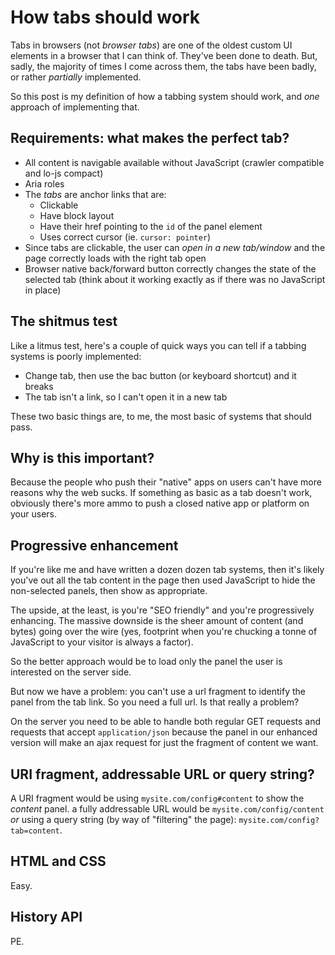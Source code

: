 # How tabs should work

Tabs in browsers (not *browser tabs*) are one of the oldest custom UI elements in a browser that I can think of. They've been done to death. But, sadly, the majority of times I come across them, the tabs have been badly, or rather *partially* implemented.

So this post is my definition of how a tabbing system should work, and *one* approach of implementing that.

## Requirements: what makes the perfect tab?

- All content is navigable available without JavaScript (crawler compatible and lo-js compact)
- Aria roles
- The *tabs* are anchor links that are:
  - Clickable
  - Have block layout
  - Have their href pointing to the `id` of the panel element
  - Uses correct cursor (ie. `cursor: pointer`)
- Since tabs are clickable, the user can *open in a new tab/window* and the page correctly loads with the right tab open
- Browser native back/forward button correctly changes the state of the selected tab (think about it working exactly as if there was no JavaScript in place)

## The shitmus test

Like a litmus test, here's a couple of quick ways you can tell if a tabbing systems is poorly implemented:

- Change tab, then use the bac button (or keyboard shortcut) and it breaks
- The tab isn't a link, so I can't open it in a new tab

These two basic things are, to me, the most basic of systems that should pass.

## Why is this important?

Because the people who push their "native" apps on users can't have more reasons why the web sucks. If something as basic as a tab doesn't work, obviously there's more ammo to push a closed native app or platform on your users.

## Progressive enhancement

If you're like me and have written a dozen dozen tab systems, then it's likely you've out all the tab content in the page then used JavaScript to hide the non-selected panels, then show as appropriate.

The upside, at the least, is you're "SEO friendly" and you're progressively enhancing. The massive downside is the sheer amount of content (and bytes) going over the wire (yes, footprint when you're chucking a tonne of JavaScript to your visitor is always a factor).

So the better approach would be to load only the panel the user is interested on the server side.

But now we have a problem: you can't use a url fragment to identify the panel from the tab link. So you need a full url. Is that really a problem?

On the server you need to be able to handle both regular GET requests and requests that accept `application/json` because the panel in our enhanced version will make an ajax request for just the fragment of content we want.

## URI fragment, addressable URL or query string?

A URI fragment would be using `mysite.com/config#content` to show the *content* panel. a fully addressable URL would be `mysite.com/config/content` *or* using a query string (by way of "filtering" the page): `mysite.com/config?tab=content`.





## HTML and CSS

Easy.

## History API

PE.



